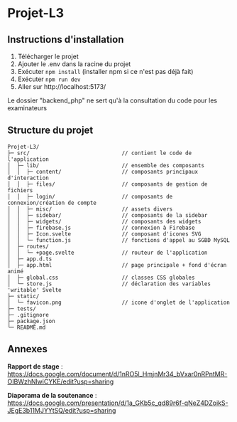 # Projet-L3

## Instructions d'installation

1. Télécharger le projet
2. Ajouter le .env dans la racine du projet
3. Exécuter `npm install` (installer npm si ce n'est pas déjà fait)
4. Exécuter `npm run dev`
5. Aller sur http://localhost:5173/

Le dossier "backend_php" ne sert qu'à la consultation du code pour les examinateurs

## Structure du projet

```
Projet-L3/
├─ src/                             // contient le code de l'application
│  ├─ lib/                          // ensemble des composants
│  │  ├─ content/                   // composants principaux d'interaction
│  │  ├─ files/                     // composants de gestion de fichiers
│  │  ├─ login/                     // composants de connexion/création de compte
│  │  ├─ misc/                      // assets divers
│  │  ├─ sidebar/                   // composants de la sidebar
│  │  ├─ widgets/                   // composants des widgets
│  │  ├─ firebase.js                // connexion à Firebase
│  │  ├─ Icon.svelte                // composant d'icones SVG
│  │  └─ function.js                // fonctions d'appel au SGBD MySQL
│  ├─ routes/
│  │  └─ +page.svelte               // routeur de l'application
│  ├─ app.d.ts
│  ├─ app.html                      // page principale + fond d'écran animé
│  ├─ global.css                    // classes CSS globales
│  └─ store.js                      // déclaration des variables 'writable' Svelte
├─ static/
│  └─ favicon.png                   // icone d'onglet de l'application
├─ tests/
├─ .gitignore
├─ package.json
└─ README.md
```

## Annexes

**Rapport de stage** : https://docs.google.com/document/d/1nRO5l_HmjnMr34_bVxar0nRPntMR-OIBWzhNlwiCYKE/edit?usp=sharing

**Diaporama de la soutenance** : https://docs.google.com/presentation/d/1a_GKb5c_qd89r6f-qNeZ4DZoikS-JEgE3b11MJYYtSQ/edit?usp=sharing
